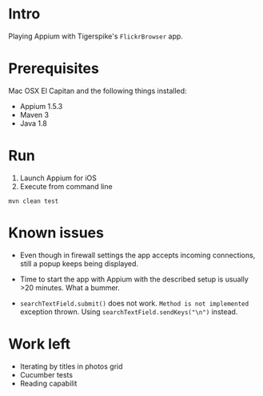 Intro
=====

Playing Appium with Tigerspike's `FlickrBrowser` app. 


Prerequisites
=============

Mac OSX El Capitan and the following things installed: 

 - Appium 1.5.3
 - Maven 3
 - Java 1.8


Run
===

  1. Launch Appium for iOS 
  2. Execute from command line 

    mvn clean test


Known issues
============

- Even though in firewall settings the app accepts incoming connections, still a popup keeps being displayed. 

- Time to start the app with Appium with the described setup is usually >20 minutes. What a bummer. 

- `searchTextField.submit()` does not work. `Method is not implemented` exception thrown. Using `searchTextField.sendKeys("\n")` instead. 


Work left
=========

 - Iterating by titles in photos grid 
 - Cucumber tests 
 - Reading capabilit